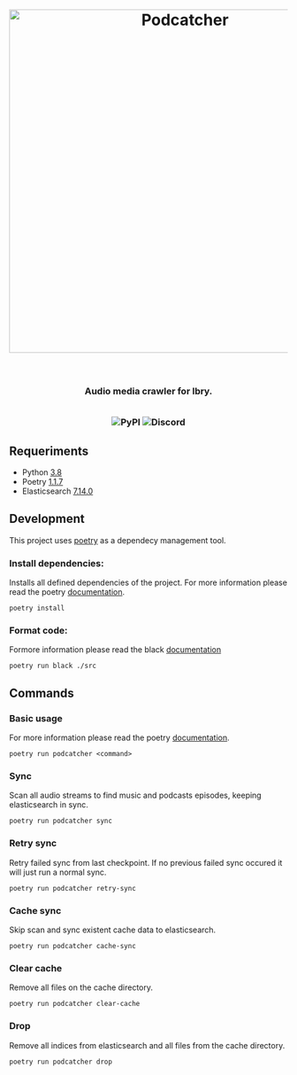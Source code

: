 <h1 align=center>
  <img alt="Podcatcher" src="https://user-images.githubusercontent.com/14793624/126025087-08fae6dd-e9d3-4eed-9f3a-aa15661553e3.png" width="620px" />
</h1>
<br/>
<h3 align="center">
  <p>Audio media crawler for lbry.</p>
  <br/>
  <img alt="PyPI" src="https://img.shields.io/pypi/v/merge?style=for-the-badge">

  <img alt="Discord" src="https://img.shields.io/discord/557272918854336513?style=for-the-badge&logo=discord&logoColor=white">
</h3>


## Requeriments

- Python [3.8](https://www.python.org/)
- Poetry [1.1.7](https://python-poetry.org/)
- Elasticsearch [7.14.0](https://www.elastic.co/downloads/elasticsearch)


## Development
This project uses [poetry](https://python-poetry.org/) as a dependecy management tool.

### Install dependencies:
Installs all defined dependencies of the project.
For more information please read the poetry [documentation](https://python-poetry.org/docs/basic-usage/#installing-dependencies).

```shell
poetry install
```

### Format code:
Formore information please read the black [documentation](https://github.com/psf/black)
```shell
poetry run black ./src
```

## Commands

### Basic usage

For more information please read the poetry [documentation](https://python-poetry.org/docs/basic-usage/#using-poetry-run).

```shell
poetry run podcatcher <command>
```


### Sync
Scan all audio streams to find music and podcasts episodes, keeping elasticsearch in sync.

```shell
poetry run podcatcher sync
```

### Retry sync

Retry failed sync from last checkpoint. If no previous failed sync occured it will just run a normal sync.
```shell
poetry run podcatcher retry-sync
```

### Cache sync
Skip scan and sync existent cache data to elasticsearch.

```shell
poetry run podcatcher cache-sync
```

### Clear cache
Remove all files on the cache directory.
```shell
poetry run podcatcher clear-cache
```

### Drop
Remove all indices from elasticsearch and all files from the cache directory.

```shell
poetry run podcatcher drop
```
